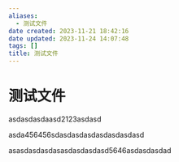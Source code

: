 ```yaml
---
aliases:
  - 测试文件
date created: 2023-11-21 18:42:16
date updated: 2023-11-24 14:07:48
tags: []
title: 测试文件
---
```


# 测试文件

asdasdasdaasd2123asdasd

asda456456sdasdasdasdasdasdasdasd

asasdasdasdasasdasdasdasd5646asdasdasdad
